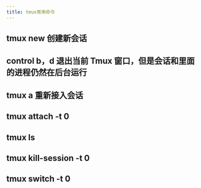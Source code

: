 ```yaml
---
title: tmux常用命令
---
```


## tmux new 创建新会话
## control b，d 退出当前 Tmux 窗口，但是会话和里面的进程仍然在后台运行
## tmux a 重新接入会话
## tmux attach -t 0
## tmux ls
## tmux kill-session -t 0
## tmux switch -t 0
